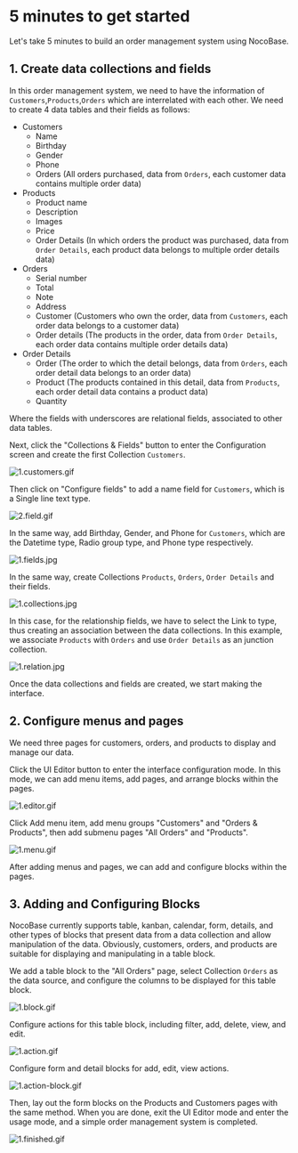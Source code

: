 # 5 minutes to get started

Let's take 5 minutes to build an order management system using NocoBase.

## 1. Create data collections and fields

In this order management system, we need to have the information of `Customers`,`Products`,`Orders` which are interrelated with each other. We need to create 4 data tables and their fields as follows:

- Customers
    - Name
    - Birthday
    - Gender
    - Phone
    - Orders (All orders purchased, data from `Orders`, each customer data contains multiple order data)
- Products
    - Product name
    - Description
    - Images
    - Price
    - Order Details (In which orders the product was purchased, data from `Order Details`, each product data belongs to multiple order details data)
- Orders
    - Serial number
    - Total
    - Note
    - Address
    - Customer (Customers who own the order, data from `Customers`, each order data belongs to a customer data)
    - Order details (The products in the order, data from `Order Details`, each order data contains multiple order details data)
- Order Details
    - Order (The order to which the detail belongs, data from `Orders`, each order detail data belongs to an order data)
    - Product (The products contained in this detail, data from `Products`, each order detail data contains a product data)
    - Quantity

Where the fields with underscores are relational fields, associated to other data tables.

Next, click the "Collections & Fields" button to enter the Configuration screen and create the first Collection `Customers`. 

![1.customers.gif](./5-minutes-to-get-started/1.customers.gif)

Then click on "Configure fields" to add a name field for `Customers`, which is a Single line text type.

![2.field.gif](./5-minutes-to-get-started/2.field.gif)

In the same way, add Birthday, Gender, and Phone for `Customers`, which are the Datetime type, Radio group type, and Phone type respectively.

![1.fields.jpg](./5-minutes-to-get-started/1.fields.jpg)

In the same way, create Collections `Products`, `Orders`, `Order Details` and their fields.

![1.collections.jpg](./5-minutes-to-get-started/1.collections.jpg)

 

In this case, for the relationship fields, we have to select the Link to type, thus creating an association between the data collections. In this example, we associate `Products` with `Orders` and use `Order Details` as an junction collection.

![1.relation.jpg](./5-minutes-to-get-started/1.relation.jpg)

Once the data collections and fields are created, we start making the interface.

## 2. Configure menus and pages

We need three pages for customers, orders, and products to display and manage our data.

Click the UI Editor button to enter the interface configuration mode. In this mode, we can add menu items, add pages, and arrange blocks within the pages.

![1.editor.gif](./5-minutes-to-get-started/1.editor.gif)

Click Add menu item, add menu groups "Customers" and "Orders & Products", then add submenu pages "All Orders" and "Products".

![1.menu.gif](./5-minutes-to-get-started/1.menu.gif)

After adding menus and pages, we can add and configure blocks within the pages.

## 3. Adding and Configuring Blocks

NocoBase currently supports table, kanban, calendar, form, details, and other types of blocks that present data from a data collection and allow manipulation of the data. Obviously, customers, orders, and products are suitable for displaying and manipulating in a table block.

We add a table block to the "All Orders" page, select Collection `Orders` as the data source, and configure the columns to be displayed for this table block.

![1.block.gif](./5-minutes-to-get-started/1.block.gif)

Configure actions for this table block, including filter, add, delete, view, and edit.

![1.action.gif](./5-minutes-to-get-started/1.action.gif)

Configure form and detail blocks for add, edit, view actions.

![1.action-block.gif](./5-minutes-to-get-started/1.action-block.gif)

Then, lay out the form blocks on the Products and Customers pages with the same method. When you are done, exit the UI Editor mode and enter the usage mode, and a simple order management system is completed.

![1.finished.gif](./5-minutes-to-get-started/1.finished.gif)
